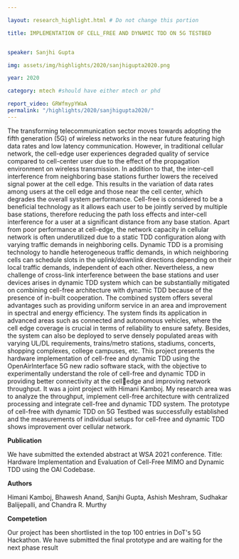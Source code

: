 ```yaml
---

layout: research_highlight.html # Do not change this portion

title: IMPLEMENTATION OF CELL_FREE AND DYNAMIC TDD ON 5G TESTBED


speaker: Sanjhi Gupta

img: assets/img/highlights/2020/sanjhigupta2020.png

year: 2020

category: mtech #should have either mtech or phd

report_video: GRWfmypYWaA
permalink: "/highlights/2020/sanjhigupta2020/"
---
```


The transforming telecommunication sector moves towards adopting the fifth generation 
(5G) of wireless networks in the near future featuring high data rates and low latency 
communication. However, in traditional cellular network, the cell-edge user experiences 
degraded quality of service compared to cell-center user due to the effect of the 
propagation environment on wireless transmission. In addition to that, the inter-cell 
interference from neighboring base stations further lowers the received signal power at the 
cell edge. This results in the variation of data rates among users at the cell edge and those 
near the cell center, which degrades the overall system performance. Cell-free is considered 
to be a beneficial technology as it allows each user to be jointly served by multiple base 
stations, therefore reducing the path loss effects and inter-cell interference for a user at a 
significant distance from any base station. 
Apart from poor performance at cell-edge, the network capacity in cellular network is often 
underutilized due to a static TDD configuration along with varying traffic demands in 
neighboring cells. Dynamic TDD is a promising technology to handle heterogeneous traffic 
demands, in which neighboring cells can schedule slots in the uplink/downlink directions 
depending on their local traffic demands, independent of each other. Nevertheless, a new 
challenge of cross-link interference between the base stations and user devices arises in 
dynamic TDD system which can be substantially mitigated on combining cell-free 
architecture with dynamic TDD because of the presence of in-built cooperation.
The combined system offers several advantages such as providing uniform service in an area 
and improvement in spectral and energy efficiency. The system finds its application in 
advanced areas such as connected and autonomous vehicles, where the cell edge coverage 
is crucial in terms of reliability to ensure safety. Besides, the system can also be deployed to 
serve densely populated areas with varying UL/DL requirements, trains/metro stations, 
stadiums, concerts, shopping complexes, college campuses, etc.
This project presents the hardware implementation of cell-free and dynamic TDD using the 
OpenAirInterface 5G new radio software stack, with the objective to experimentally 
understand the role of cell-free and dynamic TDD in providing better connectivity at the celledge and improving network throughput.
It was a joint project with Himani Kamboj. My research area was to analyze the throughput,
implement cell-free architecture with centralized processing and integrate cell-free and 
dynamic TDD system.
The prototype of cell-free with dynamic TDD on 5G Testbed was successfully established and 
the measurements of individual setups for cell-free and dynamic TDD shows improvement 
over cellular network.

**Publication**

We have submitted the extended abstract at WSA 2021 conference.
Title: Hardware Implementation and Evaluation of Cell-Free MIMO and Dynamic TDD using 
the OAI Codebase. 

**Authors**

Himani Kamboj, Bhawesh Anand, Sanjhi Gupta, Ashish Meshram, Sudhakar 
Balijepalli, and Chandra R. Murthy

**Competetion**

Our project has been shortlisted in the top 100 entries in DoT's 5G Hackathon. We have 
submitted the final prototype and are waiting for the next phase result